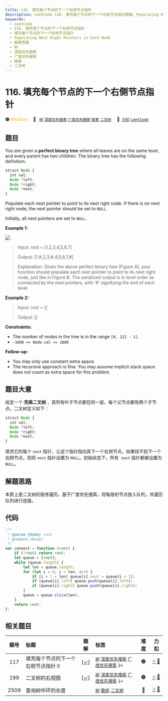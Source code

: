 ```yaml
---
title: 116. 填充每个节点的下一个右侧节点指针
description: LeetCode 116. 填充每个节点的下一个右侧节点指针题解，Populating Next Right Pointers in Each Node，包含解题思路、复杂度分析以及完整的 JavaScript 代码实现。
keywords:
  - LeetCode
  - 116. 填充每个节点的下一个右侧节点指针
  - 填充每个节点的下一个右侧节点指针
  - Populating Next Right Pointers in Each Node
  - 解题思路
  - 树
  - 深度优先搜索
  - 广度优先搜索
  - 链表
  - 二叉树
---
```


# 116. 填充每个节点的下一个右侧节点指针

🟠 <font color=#ffb800>Medium</font>&emsp; 🔖&ensp; [`树`](/tag/tree.md) [`深度优先搜索`](/tag/depth-first-search.md) [`广度优先搜索`](/tag/breadth-first-search.md) [`链表`](/tag/linked-list.md) [`二叉树`](/tag/binary-tree.md)&emsp; 🔗&ensp;[`力扣`](https://leetcode.cn/problems/populating-next-right-pointers-in-each-node) [`LeetCode`](https://leetcode.com/problems/populating-next-right-pointers-in-each-node)

## 题目

You are given a **perfect binary tree** where all leaves are on the same
level, and every parent has two children. The binary tree has the following
definition:

```jsx
struct Node {
  int val;
  Node *left;
  Node *right;
  Node *next;
}
```

Populate each next pointer to point to its next right node. If there is no
next right node, the next pointer should be set to `NULL`.

Initially, all next pointers are set to `NULL`.

**Example 1:**

![](https://assets.leetcode.com/uploads/2019/02/14/116_sample.png)

> Input: root = [1,2,3,4,5,6,7]
>
> Output: [1,#,2,3,#,4,5,6,7,#]
>
> Explanation: Given the above perfect binary tree (Figure A), your function should populate each next pointer to point to its next right node, just like in Figure B. The serialized output is in level order as connected by the next pointers, with '#' signifying the end of each level.

**Example 2:**

> Input: root = []
>
> Output: []

**Constraints:**

- The number of nodes in the tree is in the range `[0, 212 - 1]`.
- `-1000 <= Node.val <= 1000`

**Follow-up:**

- You may only use constant extra space.
- The recursive approach is fine. You may assume implicit stack space does not count as extra space for this problem.

## 题目大意

给定一个 **完美二叉树** ，其所有叶子节点都在同一层，每个父节点都有两个子节点。二叉树定义如下：

```jsx
struct Node {
  int val;
  Node *left;
  Node *right;
  Node *next;
}
```

填充它的每个 `next` 指针，让这个指针指向其下一个右侧节点。如果找不到下一个右侧节点，则将 `next` 指针设置为 `NULL`。初始状态下，所有  `next` 指针都被设置为 `NULL`。

## 解题思路

本质上是二叉树的层序遍历，基于广度优先搜索，将每层的节点放入队列，并遍历队列进行连接。

## 代码

```javascript
/**
 * @param {Node} root
 * @return {Node}
 */
var connect = function (root) {
	if (!root) return root;
	let queue = [root];
	while (queue.length) {
		let len = queue.length;
		for (let i = 0; i < len; i++) {
			if (i + 1 < len) queue[i].next = queue[i + 1];
			if (queue[i].left) queue.push(queue[i].left);
			if (queue[i].right) queue.push(queue[i].right);
		}
		queue = queue.slice(len);
	}
	return root;
};
```

## 相关题目

<!-- prettier-ignore -->
| 题号 | 标题 | 题解 | 标签 | 难度 | 力扣 |
| :------: | :------ | :------: | :------ | :------: | :------: |
| 117 | 填充每个节点的下一个右侧节点指针 II | [[✓]](/problem/0117.md) |  [`树`](/tag/tree.md) [`深度优先搜索`](/tag/depth-first-search.md) [`广度优先搜索`](/tag/breadth-first-search.md) `2+` | 🟠 | [🀄️](https://leetcode.cn/problems/populating-next-right-pointers-in-each-node-ii) [🔗](https://leetcode.com/problems/populating-next-right-pointers-in-each-node-ii) |
| 199 | 二叉树的右视图 | [[✓]](/problem/0199.md) |  [`树`](/tag/tree.md) [`深度优先搜索`](/tag/depth-first-search.md) [`广度优先搜索`](/tag/breadth-first-search.md) `1+` | 🟠 | [🀄️](https://leetcode.cn/problems/binary-tree-right-side-view) [🔗](https://leetcode.com/problems/binary-tree-right-side-view) |
| 2509 | 查询树中环的长度 |  |  [`树`](/tag/tree.md) [`数组`](/tag/array.md) [`二叉树`](/tag/binary-tree.md) | 🔴 | [🀄️](https://leetcode.cn/problems/cycle-length-queries-in-a-tree) [🔗](https://leetcode.com/problems/cycle-length-queries-in-a-tree) |